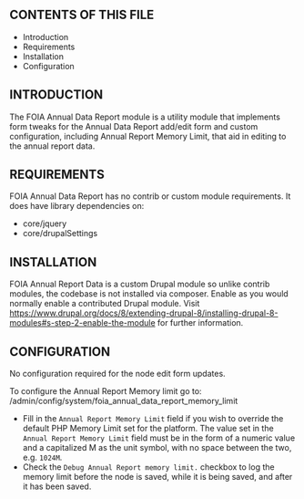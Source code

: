 CONTENTS OF THIS FILE
---------------------

 * Introduction
 * Requirements
 * Installation
 * Configuration


INTRODUCTION
------------

The FOIA Annual Data Report module is a utility module that implements form 
tweaks for the Annual Data Report add/edit form and custom configuration, 
including Annual Report Memory Limit, that aid in editing to the annual report 
data.


REQUIREMENTS
------------

FOIA Annual Data Report has no contrib or custom module requirements.
It does have library dependencies on:

 * core/jquery
 * core/drupalSettings


INSTALLATION
------------

FOIA Annual Report Data is a custom Drupal module so unlike contrib modules,
the codebase is not installed via composer. Enable as you would normally
enable a contributed Drupal module. Visit
https://www.drupal.org/docs/8/extending-drupal-8/installing-drupal-8-modules#s-step-2-enable-the-module
for further information.


CONFIGURATION
-------------

No configuration required for the node edit form updates.

To configure the Annual Report Memory limit go to:
/admin/config/system/foia_annual_data_report_memory_limit

 * Fill in the `Annual Report Memory Limit` field  if you wish to override the
default PHP Memory Limit set for the platform. The value set in the `Annual
Report Memory Limit` field must be in the form of a numeric value and a
capitalized M as the unit symbol, with no space between the two, e.g. `1024M`.
 * Check the `Debug Annual Report memory limit.` checkbox to log the memory
limit before the node is saved, while it is being saved, and after it has been
saved.
